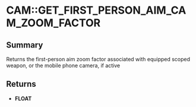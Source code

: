 # CAM::GET_FIRST_PERSON_AIM_CAM_ZOOM_FACTOR

## Summary
Returns the first-person aim zoom factor associated with equipped scoped weapon, or the mobile phone camera, if active

## Returns
* **FLOAT**